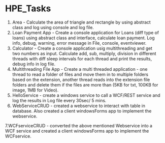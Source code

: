 # HPE_Tasks
1. Area - Calculate the area of triangle and rectangle by using abstract class and log using console and log file.
2. Loan Payment App -  Create a console application for Loans (diff type of loans) using abstract class and interface, calculate loan payment. Log info, debug, warning, error message in File, console, eventviewer.
3. Calculator -  Create a console application usig multithreading and get two numbers as input. Calculate add, sub, multiply, division in different threads with diff sleep intervals for each thread and print the results, debug info in log file.
4. Multithreading File App - Create a multi threaded application - one thread to read a folder of files and move them in to multiple folders based on the extension, another thread reads into the extension file folders and delete them if the files are more than (5KB for txt, 100KB for image, 1MB for Video).
5. HelloService - create a windows service to call a WCF/REST service and log the results in Log file every 30sec/ 5 mins.
6. WebServiceCRUD - created a webservice to interact with table in database. Also created a client windowsForms app to implement the webservice.

7.WCFserviceCRUD - converted the above mentioned Webservice into a WCF service and created a client windowsForms app to implement the WCFservice.

